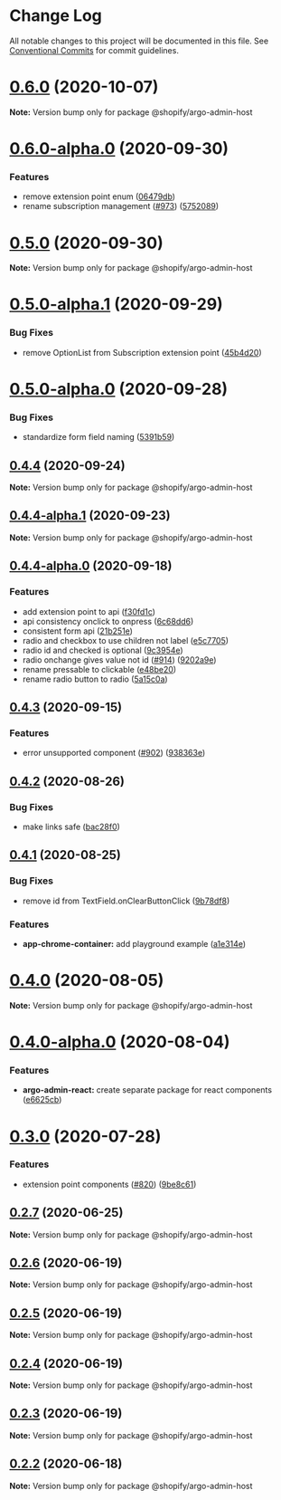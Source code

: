 # Change Log

All notable changes to this project will be documented in this file.
See [Conventional Commits](https://conventionalcommits.org) for commit guidelines.

# [0.6.0](https://github.com/Shopify/app-extension-libs/compare/v0.6.0-alpha.0...v0.6.0) (2020-10-07)

**Note:** Version bump only for package @shopify/argo-admin-host





# [0.6.0-alpha.0](https://github.com/Shopify/app-extension-libs/compare/v0.5.0...v0.6.0-alpha.0) (2020-09-30)


### Features

* remove extension point enum ([06479db](https://github.com/Shopify/app-extension-libs/commit/06479db477722dad8fa5625cbc99274a07916037))
* rename subscription management ([#973](https://github.com/Shopify/app-extension-libs/issues/973)) ([5752089](https://github.com/Shopify/app-extension-libs/commit/575208901f6e7a5b37d2d0dfb2799c59fdbee15b))





# [0.5.0](https://github.com/Shopify/app-extension-libs/compare/v0.5.0-alpha.1...v0.5.0) (2020-09-30)

**Note:** Version bump only for package @shopify/argo-admin-host





# [0.5.0-alpha.1](https://github.com/Shopify/app-extension-libs/compare/v0.5.0-alpha.0...v0.5.0-alpha.1) (2020-09-29)


### Bug Fixes

* remove OptionList from Subscription extension point ([45b4d20](https://github.com/Shopify/app-extension-libs/commit/45b4d202be63acbc677cb33e4c75a13f22ac8f23))





# [0.5.0-alpha.0](https://github.com/Shopify/app-extension-libs/compare/v0.4.4...v0.5.0-alpha.0) (2020-09-28)


### Bug Fixes

* standardize form field naming ([5391b59](https://github.com/Shopify/app-extension-libs/commit/5391b598a9e6f516f2d4aff603d9aeee634d67e3))





## [0.4.4](https://github.com/Shopify/app-extension-libs/compare/v0.4.4-alpha.1...v0.4.4) (2020-09-24)

**Note:** Version bump only for package @shopify/argo-admin-host





## [0.4.4-alpha.1](https://github.com/Shopify/app-extension-libs/compare/v0.4.4-alpha.0...v0.4.4-alpha.1) (2020-09-23)

**Note:** Version bump only for package @shopify/argo-admin-host





## [0.4.4-alpha.0](https://github.com/Shopify/app-extension-libs/compare/v0.4.3...v0.4.4-alpha.0) (2020-09-18)


### Features

* add extension point to api ([f30fd1c](https://github.com/Shopify/app-extension-libs/commit/f30fd1cef7adedd86e0025d5f3d397113f4e5f3a))
* api consistency onclick to onpress ([6c68dd6](https://github.com/Shopify/app-extension-libs/commit/6c68dd6291cdaee34539c6a4357ba07f0190b075))
* consistent form api ([21b251e](https://github.com/Shopify/app-extension-libs/commit/21b251e0d1fec7e4de15eb1b2f66c36e57b4a383))
* radio and checkbox to use children not label ([e5c7705](https://github.com/Shopify/app-extension-libs/commit/e5c77051d6c3039aa40d912c699d049fa8d191a0))
* radio id and checked is optional ([9c3954e](https://github.com/Shopify/app-extension-libs/commit/9c3954e7852e0aa6d314a824c2e64dc68d967886))
* radio onchange gives value not id ([#914](https://github.com/Shopify/app-extension-libs/issues/914)) ([9202a9e](https://github.com/Shopify/app-extension-libs/commit/9202a9e16863153ceb686e5abdd604cee8b7841a))
* rename pressable to clickable ([e48be20](https://github.com/Shopify/app-extension-libs/commit/e48be20b3282f6299e225d4e7d937b2b0c70302a))
* rename radio button to radio ([5a15c0a](https://github.com/Shopify/app-extension-libs/commit/5a15c0a9ed25fb0b196252db059bd86601c72263))





## [0.4.3](https://github.com/Shopify/app-extension-libs/compare/v0.4.2...v0.4.3) (2020-09-15)


### Features

* error unsupported component ([#902](https://github.com/Shopify/app-extension-libs/issues/902)) ([938363e](https://github.com/Shopify/app-extension-libs/commit/938363e561225cdf24693f6a7e012016d37d851f))





## [0.4.2](https://github.com/Shopify/app-extension-libs/compare/v0.4.1...v0.4.2) (2020-08-26)


### Bug Fixes

* make links safe ([bac28f0](https://github.com/Shopify/app-extension-libs/commit/bac28f067f3861482adb872be2ba36cebdc8f4f8))





## [0.4.1](https://github.com/Shopify/app-extension-libs/compare/v0.4.0...v0.4.1) (2020-08-25)


### Bug Fixes

* remove id from TextField.onClearButtonClick ([9b78df8](https://github.com/Shopify/app-extension-libs/commit/9b78df8131eb21d38752182052d6d796466eead2))


### Features

* **app-chrome-container:** add playground example ([a1e314e](https://github.com/Shopify/app-extension-libs/commit/a1e314e845b1d573bb317eb5ba2a3373abfec1cb))





# [0.4.0](https://github.com/Shopify/app-extension-libs/compare/v0.4.0-alpha.0...v0.4.0) (2020-08-05)

**Note:** Version bump only for package @shopify/argo-admin-host





# [0.4.0-alpha.0](https://github.com/Shopify/app-extension-libs/compare/v0.3.0...v0.4.0-alpha.0) (2020-08-04)


### Features

* **argo-admin-react:** create separate package for react components ([e6625cb](https://github.com/Shopify/app-extension-libs/commit/e6625cb365aca18ee3d211db45b60b7947312892))





# [0.3.0](https://github.com/Shopify/app-extension-libs/compare/v0.2.8...v0.3.0) (2020-07-28)


### Features

* extension point components ([#820](https://github.com/Shopify/app-extension-libs/issues/820)) ([9be8c61](https://github.com/Shopify/app-extension-libs/commit/9be8c61f7a567be8b1c2ec13156a5dd3422182d0))





## [0.2.7](https://github.com/Shopify/app-extension-libs/compare/v0.2.6...v0.2.7) (2020-06-25)

**Note:** Version bump only for package @shopify/argo-admin-host





## [0.2.6](https://github.com/Shopify/app-extension-libs/compare/v0.2.5...v0.2.6) (2020-06-19)

**Note:** Version bump only for package @shopify/argo-admin-host





## [0.2.5](https://github.com/Shopify/app-extension-libs/compare/v0.2.4...v0.2.5) (2020-06-19)

**Note:** Version bump only for package @shopify/argo-admin-host





## [0.2.4](https://github.com/Shopify/app-extension-libs/compare/v0.2.3...v0.2.4) (2020-06-19)

**Note:** Version bump only for package @shopify/argo-admin-host





## [0.2.3](https://github.com/Shopify/app-extension-libs/compare/v0.2.2...v0.2.3) (2020-06-19)

**Note:** Version bump only for package @shopify/argo-admin-host





## [0.2.2](https://github.com/Shopify/app-extension-libs/compare/v0.2.1...v0.2.2) (2020-06-18)

**Note:** Version bump only for package @shopify/argo-admin-host
